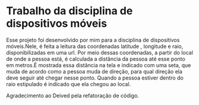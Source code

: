 # Trabalho da disciplina de dispositivos móveis
Esse projeto foi desenvolvido por mim para a disciplina de dispositivos móveis.Nele, é feita a leitura das coordenadas latitude , longitude e raio, disponibilizadas em 
uma url. Por meio dessas coordenadas, a partir do local de onde a pessoa está, é calculada a distância da pessoa até esse ponto em metros.É mostrada essa 
distância na tela e indicado com uma seta, que muda de acordo como a pessoa muda de direção, para qual direção ela deve seguir até chegar nesse ponto. Quando a pessoa 
estiver dentro do raio estipulado é indicado que ela chegou ao local.
<p>Agradecimento ao Deived pela refatoração de código.<p/>
